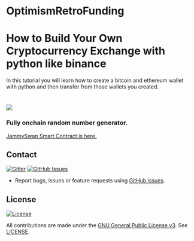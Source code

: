 # OptimismRetroFunding

# How to Build Your Own Cryptocurrency Exchange with python like binance

In this tutorial you will learn how to create a bitcoin and ethereum wallet with python and then transfer from those wallets you created.

# <img src="https://github.com/omgbbqhaxx/OptimismRetroFunding/blob/master/imgs/optimism.jpeg">

### Fully onchain random number generator.

[JammySwap Smart Contract is here.](https://basescan.org/address/0xa257effdc3a00f91f01c536cac9375f5ace43fd3)

## Contact

[![Gitter](https://img.shields.io/gitter/room/nwjs/nw.js.svg)](https://x.com/vrnouns/)
[![GitHub Issues](https://img.shields.io/badge/open%20issues-0-yellow.svg)](https://github.com/omgbbqhaxx/OptimismRetroFunding/issues)

- Report bugs, issues or feature requests using [GitHub issues](issues/new).

## License

[![License](https://img.shields.io/github/license/ethereum/cpp-ethereum.svg)](LICENSE)

All contributions are made under the [GNU General Public License v3](https://www.gnu.org/licenses/gpl-3.0.en.html). See [LICENSE](LICENSE).
